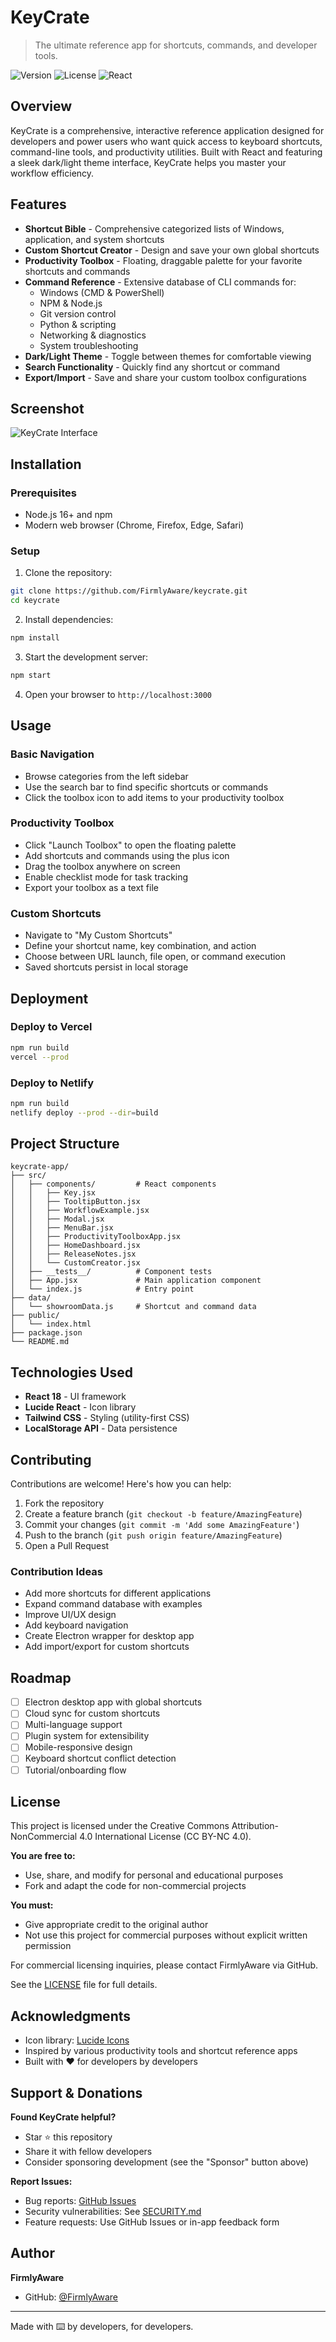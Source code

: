 # KeyCrate

> The ultimate reference app for shortcuts, commands, and developer tools.

![Version](https://img.shields.io/badge/version-1.1.0-blue.svg)
![License](https://img.shields.io/badge/license-CC%20BY--NC%204.0-orange.svg)
![React](https://img.shields.io/badge/React-18+-61DAFB.svg)

## Overview

KeyCrate is a comprehensive, interactive reference application designed for developers and power users who want quick access to keyboard shortcuts, command-line tools, and productivity utilities. Built with React and featuring a sleek dark/light theme interface, KeyCrate helps you master your workflow efficiency.

## Features

- **Shortcut Bible** - Comprehensive categorized lists of Windows, application, and system shortcuts
- **Custom Shortcut Creator** - Design and save your own global shortcuts
- **Productivity Toolbox** - Floating, draggable palette for your favorite shortcuts and commands
- **Command Reference** - Extensive database of CLI commands for:
  - Windows (CMD & PowerShell)
  - NPM & Node.js
  - Git version control
  - Python & scripting
  - Networking & diagnostics
  - System troubleshooting
- **Dark/Light Theme** - Toggle between themes for comfortable viewing
- **Search Functionality** - Quickly find any shortcut or command
- **Export/Import** - Save and share your custom toolbox configurations

## Screenshot

![KeyCrate Interface](./screenshots/keycrate-preview.png)

## Installation

### Prerequisites

- Node.js 16+ and npm
- Modern web browser (Chrome, Firefox, Edge, Safari)

### Setup

1. Clone the repository:
```bash
git clone https://github.com/FirmlyAware/keycrate.git
cd keycrate
```

2. Install dependencies:
```bash
npm install
```

3. Start the development server:
```bash
npm start
```

4. Open your browser to `http://localhost:3000`

## Usage

### Basic Navigation
- Browse categories from the left sidebar
- Use the search bar to find specific shortcuts or commands
- Click the toolbox icon to add items to your productivity toolbox

### Productivity Toolbox
- Click "Launch Toolbox" to open the floating palette
- Add shortcuts and commands using the plus icon
- Drag the toolbox anywhere on screen
- Enable checklist mode for task tracking
- Export your toolbox as a text file

### Custom Shortcuts
- Navigate to "My Custom Shortcuts"
- Define your shortcut name, key combination, and action
- Choose between URL launch, file open, or command execution
- Saved shortcuts persist in local storage

## Deployment

### Deploy to Vercel

```bash
npm run build
vercel --prod
```

### Deploy to Netlify

```bash
npm run build
netlify deploy --prod --dir=build
```

## Project Structure

```
keycrate-app/
├── src/
│   ├── components/         # React components
│   │   ├── Key.jsx
│   │   ├── TooltipButton.jsx
│   │   ├── WorkflowExample.jsx
│   │   ├── Modal.jsx
│   │   ├── MenuBar.jsx
│   │   ├── ProductivityToolboxApp.jsx
│   │   ├── HomeDashboard.jsx
│   │   ├── ReleaseNotes.jsx
│   │   └── CustomCreator.jsx
│   ├── __tests__/          # Component tests
│   ├── App.jsx             # Main application component
│   └── index.js            # Entry point
├── data/
│   └── showroomData.js     # Shortcut and command data
├── public/
│   └── index.html
├── package.json
└── README.md
```

## Technologies Used

- **React 18** - UI framework
- **Lucide React** - Icon library
- **Tailwind CSS** - Styling (utility-first CSS)
- **LocalStorage API** - Data persistence

## Contributing

Contributions are welcome! Here's how you can help:

1. Fork the repository
2. Create a feature branch (`git checkout -b feature/AmazingFeature`)
3. Commit your changes (`git commit -m 'Add some AmazingFeature'`)
4. Push to the branch (`git push origin feature/AmazingFeature`)
5. Open a Pull Request

### Contribution Ideas
- Add more shortcuts for different applications
- Expand command database with examples
- Improve UI/UX design
- Add keyboard navigation
- Create Electron wrapper for desktop app
- Add import/export for custom shortcuts

## Roadmap

- [ ] Electron desktop app with global shortcuts
- [ ] Cloud sync for custom shortcuts
- [ ] Multi-language support
- [ ] Plugin system for extensibility
- [ ] Mobile-responsive design
- [ ] Keyboard shortcut conflict detection
- [ ] Tutorial/onboarding flow

## License

This project is licensed under the Creative Commons Attribution-NonCommercial 4.0 International License (CC BY-NC 4.0).

**You are free to:**
- Use, share, and modify for personal and educational purposes
- Fork and adapt the code for non-commercial projects

**You must:**
- Give appropriate credit to the original author
- Not use this project for commercial purposes without explicit written permission

For commercial licensing inquiries, please contact FirmlyAware via GitHub.

See the [LICENSE](LICENSE) file for full details.

## Acknowledgments

- Icon library: [Lucide Icons](https://lucide.dev/)
- Inspired by various productivity tools and shortcut reference apps
- Built with ❤️ for developers by developers

## Support & Donations

**Found KeyCrate helpful?**
- Star ⭐ this repository
- Share it with fellow developers
- Consider sponsoring development (see the "Sponsor" button above)

**Report Issues:**
- Bug reports: [GitHub Issues](https://github.com/FirmlyAware/keycrate/issues)
- Security vulnerabilities: See [SECURITY.md](SECURITY.md)
- Feature requests: Use GitHub Issues or in-app feedback form

## Author

**FirmlyAware**
- GitHub: [@FirmlyAware](https://github.com/FirmlyAware)

---

Made with ⌨️ by developers, for developers.
